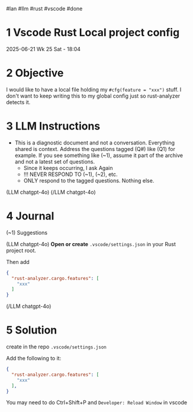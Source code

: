 #lan #llm #rust #vscode #done
# 1 Vscode Rust Local project config

2025-06-21 Wk 25 Sat - 18:04

# 2 Objective

I would like to have a local file holding my `#cfg(feature = "xxx")` stuff. I don't want to keep writing this to my global config just so rust-analyzer detects it.
# 3 LLM Instructions
- This is a diagnostic document and not a conversation. Everything shared is context. Address the questions tagged (Q#) like (Q1) for example. If you see something like (~1), assume it part of the archive and not a latest set of questions.
	- Since it keeps occurring, I ask Again
	- !!! NEVER RESPOND TO (~1), (~2), etc.
	- ONLY respond to the tagged questions. Nothing else.

(LLM chatgpt-4o)
(/LLM chatgpt-4o)
# 4 Journal

(~1) Suggestions

(LLM chatgpt-4o)
**Open or create** `.vscode/settings.json` in your Rust project root.

Then add
```json
{
  "rust-analyzer.cargo.features": [
    "xxx"
  ]
}
```
(/LLM chatgpt-4o)

# 5 Solution

create in the repo `.vscode/settings.json`

Add the following to it:
```json
{
  "rust-analyzer.cargo.features": [
    "xxx"
  ],
}
```

You may need to do Ctrl+Shift+P and `Developer: Reload Window` in vscode